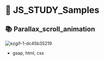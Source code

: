 # 🚀 JS_STUDY_Samples

## 📚 Parallax_scroll_animation

![ezgif-1-dc45b35219](https://user-images.githubusercontent.com/98295182/219847762-c555dbab-1ce7-41f7-823d-c48546244285.gif)

- gsap, html, css
